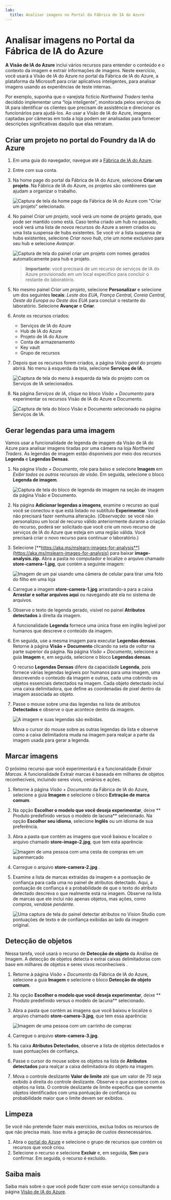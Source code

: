 ```yaml
---
lab:
  title: Analisar imagens no Portal da Fábrica de IA do Azure
---
```


# Analisar imagens no Portal da Fábrica de IA do Azure

**A Visão de IA do Azure** inclui vários recursos para entender o conteúdo e o contexto da imagem e extrair informações de imagens. Neste exercício, você usará a Visão de IA do Azure no portal da Fábrica de IA do Azure, a plataforma da Microsoft para criar aplicativos inteligentes, para analisar imagens usando as experiências de teste internas. 

Por exemplo, suponha que o varejista fictício *Northwind Traders* tenha decidido implementar uma “loja inteligente”, monitorada pelos serviços de IA para identificar os clientes que precisam de assistência e direcionar os funcionários para ajudá-los. Ao usar a Visão de IA do Azure, imagens captadas por câmeras em toda a loja podem ser analisadas para fornecer descrições significativas daquilo que elas retratam.

## Criar um projeto no portal do Foundry da IA do Azure

1. Em uma guia do navegador, navegue até a [Fábrica de IA do Azure](https://ai.azure.com?azure-portal=true).

1. Entre com sua conta. 

1. Na home page do portal da Fábrica de IA do Azure, selecione **Criar um projeto**. Na Fábrica de IA do Azure, os projetos são contêineres que ajudam a organizar o trabalho.  

    ![Captura de tela da home page da Fábrica de IA do Azure com "Criar um projeto" selecionado.](./media/azure-ai-foundry-home-page.png)

1. No painel *Criar um projeto*, você verá um nome de projeto gerado, que pode ser mantido como está. Caso tenha criado um hub no passado, você verá uma lista de *novos* recursos do Azure a serem criados ou uma lista suspensa de hubs existentes. Se você vir a lista suspensa de hubs existentes, selecione *Criar novo hub*, crie um nome exclusivo para seu hub e selecione *Avançar*.  
 
    ![Captura de tela do painel criar um projeto com nomes gerados automaticamente para hub e projeto.](./media/azure-ai-foundry-create-project.png)

    > **Importante**: você precisará de um recurso de serviços de IA do Azure provisionado em um local específico para concluir o restante do laboratório.

1. No mesmo painel *Criar um projeto*, selecione **Personalizar** e selecione um dos seguintes **locais**: *Leste dos EUA, França Central, Coreia Central, Oeste da Europa ou Oeste dos EUA* para concluir o restante do laboratório. Selecione **Avançar** e **Criar**. 

1. Anote os recursos criados: 
    - Serviços de IA do Azure
    - Hub de IA do Azure
    - Projeto de IA do Azure
    - Conta de armazenamento
    - Key vault
    - Grupo de recursos  
 
1. Depois que os recursos forem criados, a página *Visão geral* do projeto abrirá. No menu à esquerda da tela, selecione **Serviços de IA**.
 
    ![Captura de tela do menu à esquerda da tela do projeto com os Serviços de IA selecionados.](./media/azure-ai-foundry-ai-services.png)  

1. Na página *Serviços de IA*, clique no bloco *Visão + Documento* para experimentar os recursos Visão de IA do Azure e Documento.

    ![Captura de tela do bloco Visão e Documento selecionado na página Serviços de IA.](./media/vision-document-tile.png)

## Gerar legendas para uma imagem

Vamos usar a funcionalidade de legenda de imagem da Visão de IA do Azure para analisar imagens tiradas por uma câmera na loja *Northwind Traders*. As legendas de imagem estão disponíveis por meio dos recursos **Legenda** e **Legendas Densas**.

1. Na página *Visão + Documento*, role para baixo e selecione **Imagem** em *Exibir todos os outros recursos de visão*. Em seguida, selecione o bloco **Legenda de imagem**.

    ![Captura de tela do bloco de legenda de imagem na seção de imagem da página Visão e Documento.](./media/vision-image-captioning-tile.png)

1. Na página **Adicionar legendas a imagens**, examine o recurso ao qual você se conectou e que está listado no subtítulo **Experimentar**. Você não precisará fazer nenhuma alteração. (*Observação*: se você não personalizou um local de recurso válido anteriormente durante a criação do recurso, poderá ser solicitado que você crie um novo recurso de serviços de IA do Azure que esteja em uma região válida. Você precisará criar o novo recurso para continuar o laboratório.)  

1. Selecione [**https://aka.ms/mslearn-images-for-analysis**](https://aka.ms/mslearn-images-for-analysis) para baixar **image-analysis.zip.** Abra a pasta no computador e localize o arquivo chamado **store-camera-1.jpg**, que contém a seguinte imagem:

    ![Imagem de um pai usando uma câmera de celular para tirar uma foto do filho em uma loja](./media/analyze-images-vision/store-camera-1.jpg)

1. Carregue a imagem **store-camera-1.jpg** arrastando-a para a caixa **Arrastar e soltar arquivos aqui** ou navegando até ela no sistema de arquivos.

1. Observe o texto de legenda gerado, visível no painel **Atributos detectados** à direita da imagem.

    A funcionalidade **Legenda** fornece uma única frase em inglês legível por humanos que descreve o conteúdo da imagem.

1. Em seguida, use a mesma imagem para executar **Legendas densas**. Retorne à página **Visão + Documento** clicando na seta de *voltar* na parte superior da página. Na página *Visão + Documento*, selecione a guia **Imagem** e, em seguida, selecione o bloco **Legendas densas**.

    O recurso **Legendas Densas** difere da capacidade **Legenda**, pois fornece várias legendas legíveis por humanos para uma imagem, uma descrevendo o conteúdo da imagem e outras, cada uma cobrindo os objetos essenciais detectados na imagem. Cada objeto detectado inclui uma caixa delimitadora, que define as coordenadas de pixel dentro da imagem associada ao objeto.

1. Passe o mouse sobre uma das legendas na lista de atributos **Detectados** e observe o que acontece dentro da imagem.

    ![A imagem e suas legendas são exibidas.](./media/analyze-images-vision/dense-captioning.png)

    Mova o cursor do mouse sobre as outras legendas da lista e observe como a caixa delimitadora muda na imagem para realçar a parte da imagem usada para gerar a legenda.

## Marcar imagens 

O próximo recurso que você experimentará é a funcionalidade *Extrair Marcas*. A funcionalidade Extrair marcas é baseada em milhares de objetos reconhecíveis, incluindo seres vivos, cenários e ações.

1. Retorne à página *Visão + Documento* da Fábrica de IA do Azure, selecione a guia **Imagem** e selecione o bloco **Extração de marca comum**.

2. Na opção **Escolher o modelo que você deseja experimentar**, deixe ** Produto predefinido versus o modelo de lacuna** selecionado. Na opção **Escolher seu idioma**, selecione **Inglês** ou um idioma de sua preferência.

3. Abra a pasta que contém as imagens que você baixou e localize o arquivo chamado **store-image-2.jpg**, que tem esta aparência:

    ![Imagem de uma pessoa com uma cesta de compras em um supermercado](./media/analyze-images-vision/store-camera-2.jpg)

4. Carregue o arquivo **store-camera-2.jpg** .

5. Examine a lista de marcas extraídas da imagem e a pontuação de confiança para cada uma no painel de atributos detectado. Aqui, a pontuação de confiança é a probabilidade de que o texto do atributo detectado descreva o que realmente está na imagem. Observe na lista de marcas que ele inclui não apenas objetos, mas ações, como *compras*, *vendas*e *pendente*.

    ![Uma captura de tela do painel detectar atributos no Vision Studio com pontuações de texto e de confiança exibidas ao lado da imagem original.](./media/analyze-images-vision/detect-attributes.png)

## Detecção de objetos

Nessa tarefa, você usará o recurso de **Detecção de objeto** da Análise de Imagem. A detecção de objetos detecta e extrai caixas delimitadoras com base em milhares de objetos e seres vivos reconhecíveis .

1. Retorne à página *Visão + Documento* da Fábrica de IA do Azure, selecione a guia **Imagem** e selecione o bloco **Detecção de objeto comum**.

1. Na opção **Escolher o modelo que você deseja experimentar**, deixe ** Produto predefinido versus o modelo de lacuna** selecionado.

1. Abra a pasta que contém as imagens que você baixou e localize o arquivo chamado **store-camera-3.jpg**, que tem essa aparência:

    ![Imagem de uma pessoa com um carrinho de compras](./media/analyze-images-vision/store-camera-3.jpg)

1. Carregue o arquivo **store-camera-3.jpg**.

1. Na caixa **Atributos Detectados**, observe a lista de objetos detectados e suas pontuações de confiança.

1. Passe o cursor do mouse sobre os objetos na lista de **Atributos detectados** para realçar a caixa delimitadora do objeto na imagem.

1. Mova o controle deslizante **Valor de limite** até que um valor de 70 seja exibido à direita do controle deslizante. Observe o que acontece com os objetos na lista. O controle deslizante de limite especifica que somente objetos identificados com uma pontuação de confiança ou probabilidade maior que o limite devem ser exibidos.

## Limpeza

Se você não pretende fazer mais exercícios, exclua todos os recursos de que não precisa mais. Isso evita a geração de custos desnecessários.

1.  Abra o [portal do Azure]( https://portal.azure.com) e selecione o grupo de recursos que contém os recursos que você criou. 
1.  Selecione o recurso e selecione **Excluir** e, em seguida, **Sim** para confirmar. Em seguida, o recurso é excluído.

## Saiba mais

Saiba mais sobre o que você pode fazer com esse serviço consultando a página [Visão de IA do Azure](https://learn.microsoft.com/azure/ai-services/computer-vision/overview).
